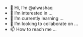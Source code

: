- 👋 Hi, I’m @alwashaq
- 👀 I’m interested in ...
- 🌱 I’m currently learning ...
- 💞️ I’m looking to collaborate on ...
- 📫 How to reach me ...

<!---
alwashaq/alwashaq is a ✨ special ✨ repository because its `README.md` (this file) appears on your GitHub profile.
You can click the Preview link to take a look at your changes.
--->

